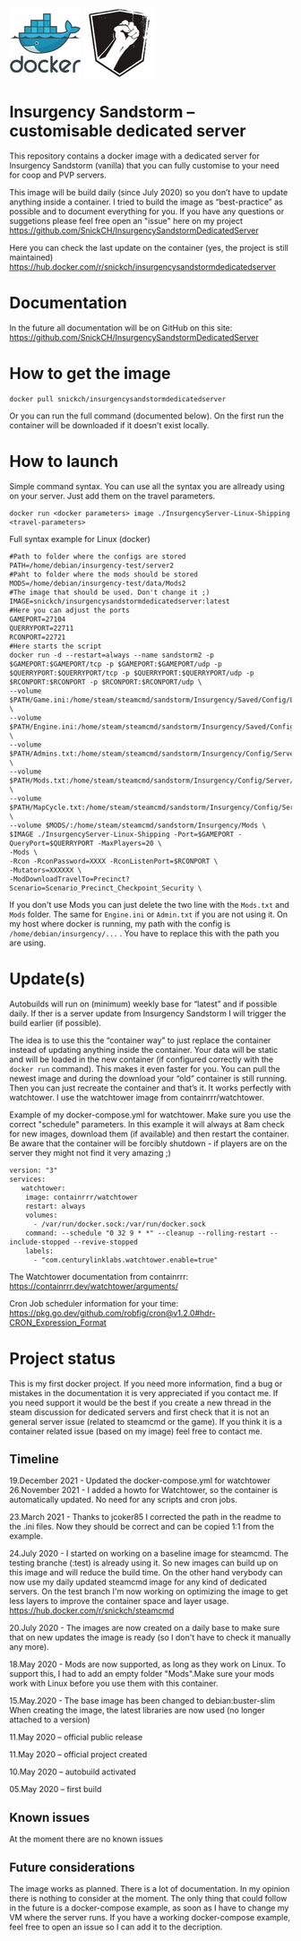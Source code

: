 ![](https://github.com/SnickCH/InsurgencySandstormDedicatedServer/blob/master/docker-logo.jpg)
![](https://github.com/SnickCH/InsurgencySandstormDedicatedServer/blob/master/sandstorm-logo.png)

# Insurgency Sandstorm – customisable dedicated server
This repository contains a docker image with a dedicated server for Insurgency Sandstorm (vanilla) that you can fully customise to your need for coop and PVP servers. 

This image will be build daily (since July 2020) so you don’t have to update anything inside a container. I tried to build the image as “best-practice” as possible and to document everything for you. If you have any questions or suggetions please feel free open an "issue" here on my project https://github.com/SnickCH/InsurgencySandstormDedicatedServer

Here you can check the last update on the container (yes, the project is still maintained) https://hub.docker.com/r/snickch/insurgencysandstormdedicatedserver


# Documentation
In the future all documentation will be on GitHub on this site: https://github.com/SnickCH/InsurgencySandstormDedicatedServer


# How to get the image
```docker pull snickch/insurgencysandstormdedicatedserver```

Or you can run the full command (documented below). On the first run the container will be downloaded if it doesn't exist locally.


# How to launch

Simple command syntax. You can use all the syntax you are allready using on your server. Just add them on the travel parameters. 
```
docker run <docker parameters> image ./InsurgencyServer-Linux-Shipping <travel-parameters>
```

Full syntax example for Linux (docker)
```
#Path to folder where the configs are stored
PATH=/home/debian/insurgency-test/server2
#Paht to folder where the mods should be stored
MODS=/home/debian/insurgency-test/data/Mods2
#The image that should be used. Don't change it ;)
IMAGE=snickch/insurgencysandstormdedicatedserver:latest
#Here you can adjust the ports
GAMEPORT=27104
QUERRYPORT=22711
RCONPORT=22721
#Here starts the script
docker run -d --restart=always --name sandstorm2 -p $GAMEPORT:$GAMEPORT/tcp -p $GAMEPORT:$GAMEPORT/udp -p $QUERRYPORT:$QUERRYPORT/tcp -p $QUERRYPORT:$QUERRYPORT/udp -p $RCONPORT:$RCONPORT -p $RCONPORT:$RCONPORT/udp \
--volume $PATH/Game.ini:/home/steam/steamcmd/sandstorm/Insurgency/Saved/Config/LinuxServer/Game.ini:ro \
--volume $PATH/Engine.ini:/home/steam/steamcmd/sandstorm/Insurgency/Saved/Config/LinuxServer/Engine.ini:ro \
--volume $PATH/Admins.txt:/home/steam/steamcmd/sandstorm/Insurgency/Config/Server/Admins.txt:ro \
--volume $PATH/Mods.txt:/home/steam/steamcmd/sandstorm/Insurgency/Config/Server/Mods.txt:ro \
--volume $PATH/MapCycle.txt:/home/steam/steamcmd/sandstorm/Insurgency/Config/Server/MapCycle.txt:ro \
--volume $MODS/:/home/steam/steamcmd/sandstorm/Insurgency/Mods \
$IMAGE ./InsurgencyServer-Linux-Shipping -Port=$GAMEPORT -QueryPort=$QUERRYPORT -MaxPlayers=20 \
-Mods \
-Rcon -RconPassword=XXXX -RconListenPort=$RCONPORT \
-Mutators=XXXXXX \
-ModDownloadTravelTo=Precinct?Scenario=Scenario_Precinct_Checkpoint_Security \
```
If you don't use Mods you can just delete the two line with the ``` Mods.txt ``` and ```Mods``` folder. The same for ``` Engine.ini ``` or ``` Admin.txt ``` if you are not using it. On my host where docker is running, my path with the config is ``` /home/debian/insurgency/... ``` . You have to replace this with the path you are using.



# Update(s)
Autobuilds will run on (minimum) weekly base for “latest” and if possible daily. If ther is a server update from Insurgency Sandstorm I will trigger the build earlier (if possible).

The idea is to use this the “container way” to just replace the container instead of updating anything inside the container. Your data will be static and will be loaded in the new container (if configured correctly with the ``` docker run``` command). This makes it even faster for you. You can pull the newest image and during the download your “old” container is still running. Then you can just recreate the container and that’s it. It works perfectly with watchtower. I use the watchtower image from containrrr/watchtower. 
	
Example of my docker-compose.yml for watchtower. Make sure you use the correct "schedule" parameters. In this example it will always at 8am check for new images, download them (if available) and then restart the container. Be aware that the container will be forcibly shutdown - if players are on the server they might not find it very amazing ;)

```
version: "3" 
services:
   watchtower:
    image: containrrr/watchtower
    restart: always
    volumes:
      - /var/run/docker.sock:/var/run/docker.sock
    command: --schedule "0 32 9 * *" --cleanup --rolling-restart --include-stopped --revive-stopped
    labels:
      - "com.centurylinklabs.watchtower.enable=true"
```
The Watchtower documentation from containrrr: https://containrrr.dev/watchtower/arguments/

Cron Job scheduler information for your time: https://pkg.go.dev/github.com/robfig/cron@v1.2.0#hdr-CRON_Expression_Format
	


# Project status

This is my first docker project. If you need more information, find a bug or mistakes in the documentation it is very appreciated if you contact me. If you need support it would be the best if you create a new thread in the steam discussion for dedicated servers and first check that it is not an general server issue (related to steamcmd or the game). If you think it is a container related issue (based on my image) feel free to contact me.


## Timeline
19.December 2021 - Updated the docker-compose.yml for watchtower
26.November 2021 - I added a howto for Watchtower, so the container is automatically updated. No need for any scripts and cron jobs. 

23.March 2021 - Thanks to jcoker85 I corrected the path in the readme to the .ini files. Now they should be correct and can be copied 1:1 from the example.

24.July 2020 - I started on working on a baseline image for steamcmd. The testing branche (:test) is already using it. So new images can build up on this image and will reduce the build time. On the other hand verybody can now use my daily updated steamcmd image for any kind of dedicated servers. On the test branch I'm now working on optimizing the image to get less layers to improve the container space and layer usage. https://hub.docker.com/r/snickch/steamcmd

20.July 2020 - The images are now created on a daily base to make sure that on new updates the image is ready (so I don't have to check it manually any more).

18.May 2020 - Mods are now supported, as long as they work on Linux. To support this, I had to add an empty folder "Mods".Make sure your mods work with Linux before you use them with this container.

15.May.2020 - The base image has been changed to debian:buster-slim When creating the image, the latest libraries are now used (no longer attached to a version)

11.May 2020 – official public release

11.May 2020 – official project created

10.May 2020 – autobuild activated

05.May 2020 – first build

## Known issues
At the moment there are no known issues

## Future considerations
The image works as planned. There is a lot of documentation. In my opinion there is nothing to consider at the moment. 
The only thing that could follow in the future is a docker-compose example, as soon as I have to change my VM where the server runs. If you have a working docker-compose example, feel free to open an issue so I can add it to the decription.

